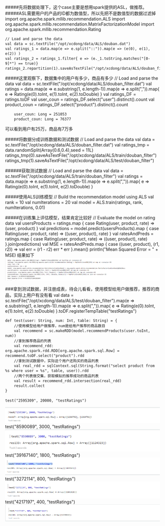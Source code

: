 #####先将数据处理下，这个case主要是想用spark提供的ASL，做推荐。
#####ASL需要用户的产品的ID都为数值型，所以先把不是数值型的数据过滤掉
    import org.apache.spark.mllib.recommendation.ALS
    import org.apache.spark.mllib.recommendation.MatrixFactorizationModel
    import org.apache.spark.mllib.recommendation.Rating
    
    // Load and parse the data
    val data = sc.textFile("/opt/xcdong/data/ALS/douban.dat")
    val ratings_1 = data.map(e => e.split("::")).map(e => (e(0), e(1), e(2)) )
    val ratings_2 = ratings_1.filter{ e => (e._1.toString.matches("[0-9]*") == true)}
    ratings_2.repartition(1).saveAsTextFile("/opt/xcdong/data/ALS/douban_filter.dat")

#####这里观察下，数据集中的用户有多少，商品有多少
    // Load and parse the data
    val data = sc.textFile("/opt/xcdong/data/ALS/douban_filter.dat")
    val ratings = data.map(e => e.substring(1, e.length-1)).map(e => e.split(",")).map{ e => Rating(e(0).toInt, e(1).toInt, e(2).toDouble) }
    val ratings_DF = ratings.toDF
    val user_coun = ratings_DF.select("user").distinct().count
    val product_coun = ratings_DF.select("product").distinct().count
    
        user_coun: Long = 251053 
        product_coun: Long = 76377
可以看到用户有25万，商品有7万多

#####将数据分成训练数据和测试数据
    // Load and parse the data
    val data = sc.textFile("/opt/xcdong/data/ALS/douban_filter.dat")
    val ratings_tmp = data.randomSplit(Array(0.6,0.4),seed = 11L)
    ratings_tmp(0).saveAsTextFile("/opt/xcdong/data/ALS/train/douban_filter")
    ratings_tmp(1).saveAsTextFile("/opt/xcdong/data/ALS/test/douban_filter")

######获取测试数据
    // Load and parse the data
    val data = sc.textFile("/opt/xcdong/data/ALS/train/douban_filter")
    val ratings = data.map(e => e.substring(1, e.length-1)).map(e => e.split(",")).map{ e => Rating(e(0).toInt, e(1).toInt, e(2).toDouble) }

#####使用ALS训练模型
    // Build the recommendation model using ALS
    val rank = 10
    val numIterations = 20
    val model = ALS.train(ratings, rank, numIterations, 0.01)

#####在训练集上评估模型，结果肯定比较好
    // Evaluate the model on rating data
    val usersProducts = ratings.map { case Rating(user, product, rate) =>
      (user, product)
    }
    val predictions =
      model.predict(usersProducts).map { case Rating(user, product, rate) =>
        ((user, product), rate)
      }
    val ratesAndPreds = ratings.map { case Rating(user, product, rate) =>
      ((user, product), rate)
    }.join(predictions)
    val MSE = ratesAndPreds.map { case ((user, product), (r1, r2)) =>
      val err = (r1 - r2)
      err * err
    }.mean()
    println("Mean Squared Error = " + MSE)
结果如下
![](https://github.com/wlwgcdxc/picture/blob/master/ALS0.PNG)

###拿到测试数据，并注册成表，待会儿看看，使用模型给用户做推荐，推荐的商品，实际上用户有没有看
    val data = sc.textFile("/opt/xcdong/data/ALS/test/douban_filter").map(e => e.substring(1, e.length-1)).map(e => e.split(",")).map{ e => Rating(e(0).toInt, e(1).toInt, e(2).toDouble) }.toDF.registerTempTable("testRatings")
    
    def test(user: String, num: Int, table: String) = {
        //使用模型给用户做推荐，num是给用户推荐的商品数目
        val recommend = sc.makeRDD(model.recommendProducts(user.toInt, num))
        //拿到推荐商品的列表
        val recommend_rdd: org.apache.spark.rdd.RDD[org.apache.spark.sql.Row] = recommend.toDF.select("product").rdd
        //拿到测试数据中，实际这个用户还购买的商品列表
        val real_rdd = sqlContext.sql(String.format("select product from %s where user = %s", table, user)).rdd
        //两个列表做交集，获取模拟的推荐成功的商品列表
        val result = recommend_rdd.intersection(real_rdd)
        result.collect
    }

    test("2595309", 20000, "testRatings")
![](https://github.com/wlwgcdxc/picture/blob/master/ALS1.PNG)
    test("8590089", 3000, "testRatings")
![](https://github.com/wlwgcdxc/picture/blob/master/ALS2.PNG)
    test("39167140", 1800, "testRatings")
![](https://github.com/wlwgcdxc/picture/blob/master/ALS3.PNG)
    test("3272114", 800, "testRatings")
![](https://github.com/wlwgcdxc/picture/blob/master/ALS4.PNG)
    test("4217197", 400, "testRatings")
![](https://github.com/wlwgcdxc/picture/blob/master/ALS5.PNG)
